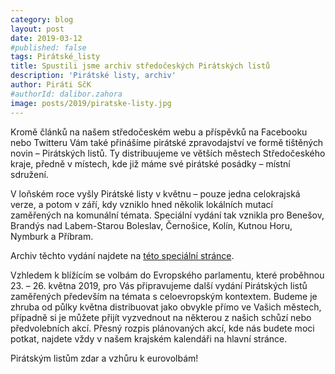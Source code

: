 ```yaml
---
category: blog
layout: post
date: 2019-03-12
#published: false
tags: Pirátské_listy
title: Spustili jsme archiv středočeských Pirátských listů
description: 'Pirátské listy, archiv'
author: Piráti SčK
#authorId: dalibor.zahora
image: posts/2019/piratske-listy.jpg
---
```

Kromě článků na našem středočeském webu a příspěvků na Facebooku nebo Twitteru Vám také přinášíme pirátské zpravodajství ve formě tištěných novin – Pirátských listů. Ty distribuujeme ve větších městech Středočeského kraje, předně v místech, kde již máme své pirátské posádky – místní sdružení.

V loňském roce vyšly Pirátské listy v květnu – pouze jedna celokrajská verze, a potom v září, kdy vzniklo hned několik lokálních mutací zaměřených na komunální témata. Speciální vydání tak vznikla pro Benešov, Brandýs nad Labem-Starou Boleslav, Černošice, Kolín, Kutnou Horu, Nymburk a Příbram. 

Archiv těchto vydání najdete na [této speciální stránce](/piratske-listy/).

Vzhledem k blížícím se volbám do Evropského parlamentu, které proběhnou 23. – 26. května 2019, pro Vás připravujeme další vydání Pirátských listů zaměřených především na témata s celoevropským kontextem. Budeme je zhruba od půlky května distribuovat jako obvykle přímo ve Vašich městech, případně si je můžete přijít vyzvednout na některou z našich schůzí nebo předvolebních akcí. Přesný rozpis plánovaných akcí, kde nás budete moci potkat, najdete vždy v našem krajském kalendáři na hlavní stránce.

Pirátským listům zdar a vzhůru k eurovolbám!

